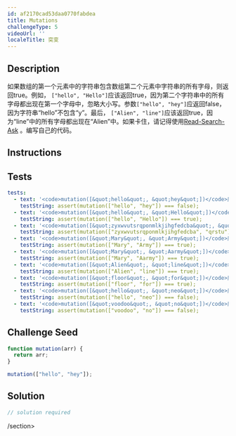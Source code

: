 ```yaml
---
id: af2170cad53daa0770fabdea
title: Mutations
challengeType: 5
videoUrl: ''
localeTitle: 突变
---
```


## Description
<section id="description">如果数组的第一个元素中的字符串包含数组第二个元素中字符串的所有字母，则返回true。例如， <code>[&quot;hello&quot;, &quot;Hello&quot;]</code>应该返回true，因为第二个字符串中的所有字母都出现在第一个字母中，忽略大小写。参数<code>[&quot;hello&quot;, &quot;hey&quot;]</code>应返回false，因为字符串“hello”不包含“y”。最后， <code>[&quot;Alien&quot;, &quot;line&quot;]</code>应该返回true，因为“line”中的所有字母都出现在“Alien”中。如果卡住，请记得使用<a href="https://forum.freecodecamp.org/t/how-to-get-help-when-you-are-stuck-coding/19514" target="_blank">Read-Search-Ask</a> 。编写自己的代码。 </section>

## Instructions
<section id="instructions">
</section>

## Tests
<section id='tests'>

```yml
tests:
  - text: '<code>mutation([&quot;hello&quot;, &quot;hey&quot;])</code>应该返回false。'
    testString: assert(mutation(["hello", "hey"]) === false);
  - text: '<code>mutation([&quot;hello&quot;, &quot;Hello&quot;])</code>应该返回true。'
    testString: assert(mutation(["hello", "Hello"]) === true);
  - text: '<code>mutation([&quot;zyxwvutsrqponmlkjihgfedcba&quot;, &quot;qrstu&quot;])</code>应该返回true。'
    testString: assert(mutation(["zyxwvutsrqponmlkjihgfedcba", "qrstu"]) === true);
  - text: '<code>mutation([&quot;Mary&quot;, &quot;Army&quot;])</code>应该返回true。'
    testString: assert(mutation(["Mary", "Army"]) === true);
  - text: '<code>mutation([&quot;Mary&quot;, &quot;Aarmy&quot;])</code>应该返回true。'
    testString: assert(mutation(["Mary", "Aarmy"]) === true);
  - text: '<code>mutation([&quot;Alien&quot;, &quot;line&quot;])</code>应该返回true。'
    testString: assert(mutation(["Alien", "line"]) === true);
  - text: '<code>mutation([&quot;floor&quot;, &quot;for&quot;])</code>应该返回true。'
    testString: assert(mutation(["floor", "for"]) === true);
  - text: '<code>mutation([&quot;hello&quot;, &quot;neo&quot;])</code>应该返回false。'
    testString: assert(mutation(["hello", "neo"]) === false);
  - text: '<code>mutation([&quot;voodoo&quot;, &quot;no&quot;])</code>应该返回false。'
    testString: assert(mutation(["voodoo", "no"]) === false);

```

</section>

## Challenge Seed
<section id='challengeSeed'>

<div id='js-seed'>

```js
function mutation(arr) {
  return arr;
}

mutation(["hello", "hey"]);

```

</div>



</section>

## Solution
<section id='solution'>

```js
// solution required
```

/section>
